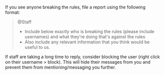 If you see anyone breaking the rules, file a report using the following format:


> @Staff
> - Include below exactly who is breaking the rules (please include usernames) and what they're doing that's against the rules
> - Also include any relevant information that you think would be useful to us.


If staff are taking a long time to reply, consider blocking the user (right click on their username > block). This will hide their messages from you and prevent them from mentioning/messaging you further. 